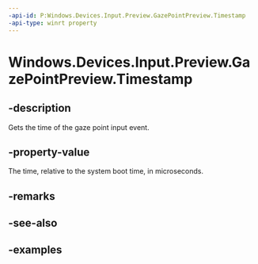```yaml
---
-api-id: P:Windows.Devices.Input.Preview.GazePointPreview.Timestamp
-api-type: winrt property
---
```


<!-- Property syntax.
public ulong Timestamp { get; }
-->

# Windows.Devices.Input.Preview.GazePointPreview.Timestamp

## -description

Gets the time of the gaze point input event.

## -property-value

The time, relative to the system boot time, in microseconds.

## -remarks

## -see-also

## -examples